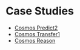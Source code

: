 # Case Studies

- [Cosmos Predict2](predict2/)
- [Cosmos Transfer1](transfer1/)
- [Cosmos Reason](reason1/)
